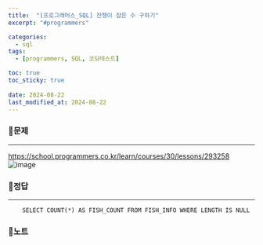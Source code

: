 ```yaml
---
title:  "[프로그래머스_SQL] 잔챙이 잡은 수 구하기"
excerpt: "#programmers"

categories:
  - sql
tags:
  - [programmers, SQL, 코딩테스트]

toc: true
toc_sticky: true
 
date: 2024-08-22
last_modified_at: 2024-08-22
---
```


### 📜문제
-----
<https://school.programmers.co.kr/learn/courses/30/lessons/293258>  
![image](https://github.com/user-attachments/assets/48bed2d2-a688-408e-a751-895bda13669b)

### 📜정답
-----
```
    SELECT COUNT(*) AS FISH_COUNT FROM FISH_INFO WHERE LENGTH IS NULL
```

### 📜노트
